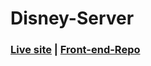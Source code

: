 # Disney-Server


### [Live site](https://dis-ney-it.web.app/)  |   [Front-end-Repo](https://github.com/raihanwebmaster/Disney-Client)

